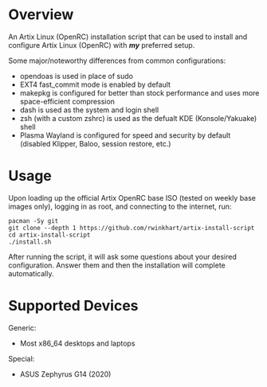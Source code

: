 # Overview
An Artix Linux (OpenRC) installation script that can be used to install and configure Artix Linux (OpenRC) with _**my**_ preferred setup.

Some major/noteworthy differences from common configurations:

- opendoas is used in place of sudo
- EXT4 fast_commit mode is enabled by default
- makepkg is configured for better than stock performance and uses more space-efficient compression
- dash is used as the system and login shell
- zsh (with a custom zshrc) is used as the defualt KDE (Konsole/Yakuake) shell
- Plasma Wayland is configured for speed and security by default (disabled Klipper, Baloo, session restore, etc.)

# Usage
Upon loading up the official Artix OpenRC base ISO (tested on weekly base images only), logging in as root, and connecting to the internet, run:

```
pacman -Sy git
git clone --depth 1 https://github.com/rwinkhart/artix-install-script
cd artix-install-script
./install.sh
```

After running the script, it will ask some questions about your desired configuration. Answer them and then the installation will complete automatically.

# Supported Devices
Generic:
- Most x86_64 desktops and laptops

Special:
- ASUS Zephyrus G14 (2020)
